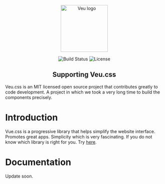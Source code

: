 <p align="center"><img width="150" src="https://mir-s3-cdn-cf.behance.net/project_modules/1400_opt_1/6a9df029022983.55de1972b9fb6.jpg" alt="Veu logo" /></p>
<p align="center">
  <img src="https://img.shields.io/circleci/project/github/vuejs/vue/dev.svg?sanitize=true" alt="Build Status" />
  <img src="https://img.shields.io/npm/l/vue.svg?sanitize=true" alt="License" />
</p>

<h2 align="center">Supporting Veu.css</h2>

Veu.css is an MIT licensed open source project that contributes greatly to code development. A project in which we took a very long time to build the components precisely.

# Introduction

Vue.css is a progressive library that helps simplify the website interface. Promotes great apps. Simplicity which is very fascinating. If you do not know which library is right for you. Try [here]("#").

# Documentation

Update soon.
